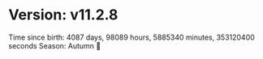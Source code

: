 # Version: v11.2.8
Time since birth: 4087 days, 98089 hours, 5885340 minutes, 353120400 seconds
Season: Autumn 🍁
